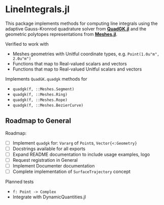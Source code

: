 # LineIntegrals.jl

This package implements methods for computing line integrals using the adaptive
Gauss-Kronrod quadrature solver from [**QuadGK.jl**](https://github.com/JuliaMath/QuadGK.jl)
and the geometric polytopes representations from [**Meshes.jl**](https://github.com/JuliaGeometry/Meshes.jl).

Verified to work with
- Meshes geometries with Unitful coordinate types, e.g. `Point(1.0u"m", 2.0u"m")`
- Functions that map to Real-valued scalars and vectors
- Functions that map to Real-valued Unitful scalars and vectors

Implements `QuadGK.quadgk` methods for
- `quadgk(f, ::Meshes.Segment)`
- `quadgk(f, ::Meshes.Ring)`
- `quadgk(f, ::Meshes.Rope)`
- `quadgk(f, ::Meshes.BezierCurve)`

## Roadmap to General

Roadmap:
- [ ] Implement `quadgk` for: `Vararg` of `Point`s, `Vector{<:Geometry}`
- [ ] Docstrings available for all exports
- [ ] Expand README documentation to include usage examples, logo
- [ ] Request registration in General
- [ ] Implement Documenter documentation
- [ ] Complete implementation of `SurfaceTrajectory` concept

Planned tests
- `f: Point -> Complex`
- Integrate with DynamicQuantities.jl
